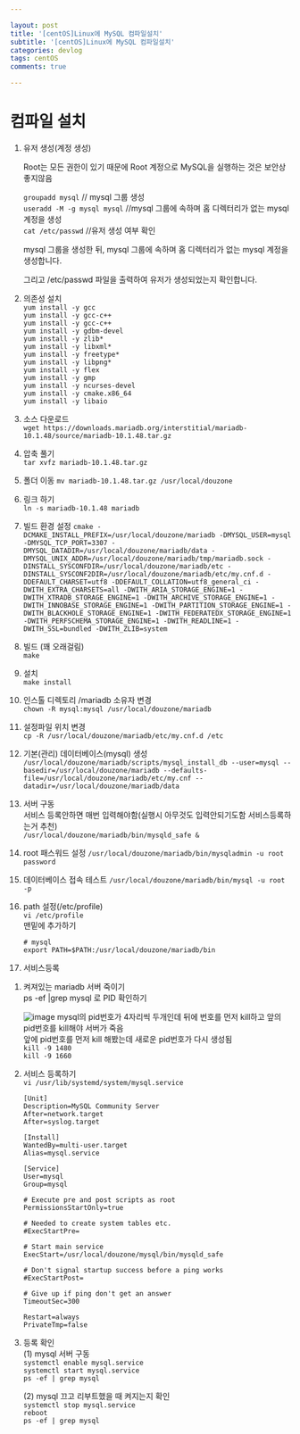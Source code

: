 ```yaml
---

layout: post
title: '[centOS]Linux에 MySQL 컴파일설치'
subtitle: '[centOS]Linux에 MySQL 컴파일설치'
categories: devlog
tags: centOS
comments: true

---
```



# 컴파일 설치

1. 유저 생성(계정 생성)


	Root는 모든 권한이 있기 때문에 Root 계정으로 MySQL을 실행하는 것은 보안상 좋지않음


	`groupadd mysql`  	// mysql 그룹 생성  
	`useradd -M -g mysql mysql`  //mysql 그룹에 속하며 홈 디렉터리가 없는 mysql 계정을 생성  
	`cat /etc/passwd`  		//유저 생성 여부 확인  

	mysql 그룹을 생성한 뒤, mysql 그룹에 속하며 홈 디렉터리가 없는 mysql 계정을 생성합니다.

	그리고 /etc/passwd 파일을 출력하여 유저가 생성되었는지 확인합니다.

2. 의존성 설치  
`yum install -y gcc`  
`yum install -y gcc-c++`  
`yum install -y gcc-c++`  
`yum install -y gdbm-devel`  
`yum install -y zlib*`  
`yum install -y libxml*`  
`yum install -y freetype*`  
`yum install -y libpng*`  
`yum install -y flex`  
`yum install -y gmp`  
`yum install -y ncurses-devel`  
`yum install -y cmake.x86_64`  
`yum install -y libaio `  

3. 소스 다운로드  
`wget https://downloads.mariadb.org/interstitial/mariadb-10.1.48/source/mariadb-10.1.48.tar.gz`  

4. 압축 풀기  
`tar xvfz mariadb-10.1.48.tar.gz`

5. 폴더 이동
`mv mariadb-10.1.48.tar.gz /usr/local/douzone`

6. 링크 하기  
`ln -s mariadb-10.1.48 mariadb`

7. 빌드 환경 설정
`cmake -DCMAKE_INSTALL_PREFIX=/usr/local/douzone/mariadb -DMYSQL_USER=mysql -DMYSQL_TCP_PORT=3307 -DMYSQL_DATADIR=/usr/local/douzone/mariadb/data -DMYSQL_UNIX_ADDR=/usr/local/douzone/mariadb/tmp/mariadb.sock -DINSTALL_SYSCONFDIR=/usr/local/douzone/mariadb/etc -DINSTALL_SYSCONF2DIR=/usr/local/douzone/mariadb/etc/my.cnf.d -DDEFAULT_CHARSET=utf8 -DDEFAULT_COLLATION=utf8_general_ci -DWITH_EXTRA_CHARSETS=all -DWITH_ARIA_STORAGE_ENGINE=1 -DWITH_XTRADB_STORAGE_ENGINE=1 -DWITH_ARCHIVE_STORAGE_ENGINE=1 -DWITH_INNOBASE_STORAGE_ENGINE=1 -DWITH_PARTITION_STORAGE_ENGINE=1 -DWITH_BLACKHOLE_STORAGE_ENGINE=1 -DWITH_FEDERATEDX_STORAGE_ENGINE=1 -DWITH_PERFSCHEMA_STORAGE_ENGINE=1 -DWITH_READLINE=1 -DWITH_SSL=bundled -DWITH_ZLIB=system`

8. 빌드  (꽤 오래걸림)  
`make`  

9. 설치  
`make install`  

10. 인스톨 디렉토리 /mariadb 소유자 변경  
`chown -R mysql:mysql /usr/local/douzone/mariadb`

11. 설정파일 위치 변경  
`cp -R /usr/local/douzone/mariadb/etc/my.cnf.d /etc`

12. 기본(관리) 데이터베이스(mysql) 생성  
`/usr/local/douzone/mariadb/scripts/mysql_install_db --user=mysql --basedir=/usr/local/douzone/mariadb --defaults-file=/usr/local/douzone/mariadb/etc/my.cnf --datadir=/usr/local/douzone/mariadb/data`

13. 서버 구동   
서비스 등록안하면 매번 입력해야함(실행시 아무것도 입력안되기도함 서비스등록하는거 추천)  
`/usr/local/douzone/mariadb/bin/mysqld_safe &`

14. root 패스워드 설정
`/usr/local/douzone/mariadb/bin/mysqladmin -u root password`

15. 데이터베이스 접속 테스트
`/usr/local/douzone/mariadb/bin/mysql -u root -p`

16. path 설정(/etc/profile)  
`vi /etc/profile`  
맨밑에 추가하기  
	```
	# mysql
	export PATH=$PATH:/usr/local/douzone/mariadb/bin
	```

17. 서비스등록  
1) 켜져있는 mariadb 서버 죽이기  
 	ps -ef |grep mysql 로 PID 확인하기
	
	![image](https://user-images.githubusercontent.com/60701130/155153637-3f07e336-4968-41c1-a4cd-5852dbc4e5cb.png)
	mysql의 pid번호가 4자리씩 두개인데 뒤에 번호를 먼저 kill하고 앞의 pid번호를 kill해야 서버가 죽음    
	앞에 pid번호를 먼저 kill 해봤는데 새로운 pid번호가 다시 생성됨  
	`kill -9 1480`  
	`kill -9 1660`  

2) 서비스 등록하기  
	`vi /usr/lib/systemd/system/mysql.service`
	```
	[Unit]
	Description=MySQL Community Server
	After=network.target
	After=syslog.target

	[Install]
	WantedBy=multi-user.target
	Alias=mysql.service

	[Service]
	User=mysql
	Group=mysql

	# Execute pre and post scripts as root
	PermissionsStartOnly=true

	# Needed to create system tables etc.
	#ExecStartPre=

	# Start main service
	ExecStart=/usr/local/douzone/mysql/bin/mysqld_safe

	# Don't signal startup success before a ping works
	#ExecStartPost=

	# Give up if ping don't get an answer
	TimeoutSec=300

	Restart=always
	PrivateTmp=false
	```

3) 등록 확인  
	(1) mysql 서버 구동  
	`systemctl enable mysql.service`  
	`systemctl start mysql.service`  
	`ps -ef | grep mysql`    

	(2) mysql 끄고 리부트했을 때 켜지는지 확인  
	`systemctl stop mysql.service`  
	`reboot`  
	`ps -ef | grep mysql`  